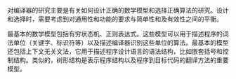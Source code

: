 对编译器的研究主要是有关如何设计正确的数学模型和选择正确算法的研究。设计和选择时，需要考虑到对通用性和功能的要求与简单性和及有效性之间的平衡。

最基本的数学模型包括有穷状态机、正则表达式。这些模型可以用于描述程序的词法单位（关键字、标识符等）以及描述编译器识别这些单位的算法。最基本的模型还包括上下文无关文法，它用于描述程序设计语言的语法结构，比如嵌套括号和控制结构。类似的，树形结构是表示程序结构以及程序到目标代码的翻译方法的重要模型。

